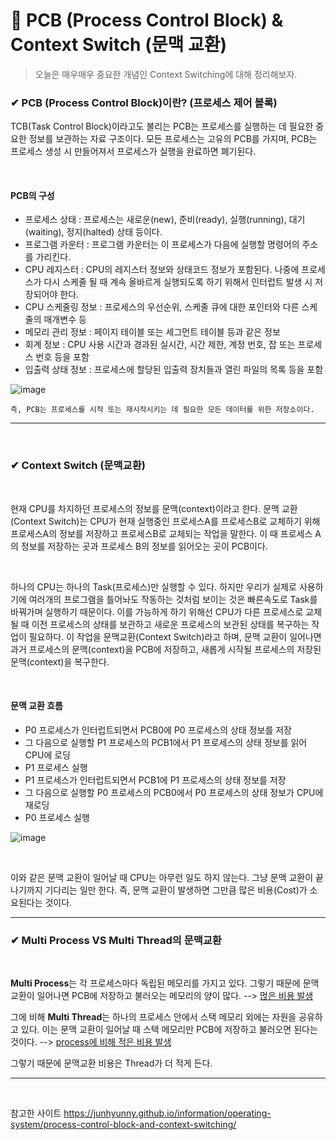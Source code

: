 # 🙌 PCB (Process Control Block) & Context Switch (문맥 교환)

> 오늘은 매우매우 중요한 개념인 Context Switching에 대해 정리해보자.

### ✔ **PCB (Process Control Block)이란? (프로세스 제어 블록)** 

TCB(Task Control Block)이라고도 불리는 PCB는 프로세스를 실행하는 데 필요한 중요한 정보를 보관하는 자료 구조이다. 모든 프로세스는 고유의 PCB를 가지며, PCB는 프로세스 생성 시 만들어져서 프로세스가 실행을 완료하면 폐기된다. 

<br>

#### **PCB의 구성**
* 프로세스 상태 : 프로세스는 새로운(new), 준비(ready), 실행(running), 대기(waiting), 정지(halted) 상태 등이다.
* 프로그램 카운터 : 프로그램 카운터는 이 프로세스가 다음에 실행할 명령어의 주소를 가리킨다.
* CPU 레지스터 : CPU의 레지스터 정보와 상태코드 정보가 포함된다. 나중에 프로세스가 다시 스케줄 될 때 계속 올바르게 실행되도록 하기 위해서 인터럽트 발생 시 저장되어야 한다.
* CPU 스케줄링 정보 : 프로세스의 우선순위, 스케줄 큐에 대한 포인터와 다른 스케줄의 매개변수 등
* 메모리 관리 정보 : 페이지 테이블 또는 세그먼트 테이블 등과 같은 정보
* 회계  정보 : CPU 사용 시간과 경과된 실시간, 시간 제한, 계정 번호, 잡 또는 프로세스 번호 등을 포함
* 입출력 상태 정보 : 프로세스에 할당된 입출력 장치들과 열린 파일의 목록 등을 포함

![image](https://user-images.githubusercontent.com/63777714/136078011-a5d99484-3580-43e9-b925-24b6dbfe06b3.png)


    즉, PCB는 프로세스를 시작 또는 재시작시키는 데 필요한 모든 데이터를 위한 저장소이다.


* * *
<br>

### ✔ **Context Switch (문맥교환)**
<br>

현재 CPU를 차지하던 프로세스의 정보를 문맥(context)이라고 한다. 문맥 교환(Context Switch)는 CPU가 현재 실행중인 프로세스A를 프로세스B로 교체하기 위해 프로세스A의 정보를 저장하고 프로세스B로 교체되는 작업을 말한다. 이 때 프로세스 A의 정보를 저장하는 곳과 프로세스 B의 정보를 읽어오는 곳이 PCB이다. 

<br>


하나의 CPU는 하나의 Task(프로세스)만 실행할 수 있다. 하지만 우리가 실제로 사용하기에 여러개의 프로그램을 틀어놔도 작동하는 것처럼 보이는 것은 빠른속도로 Task를 바꿔가며 실행하기 때문이다. 이를 가능하게 하기 위해선 CPU가 다른 프로세스로 교체될 때 이전 프로세스의 상태를 보관하고 새로운 프로세스의 보관된 상태를 복구하는 작업이 필요하다. 이 작업을 문맥교환(Context Switch)라고 하며, 문맥 교환이 일어나면 과거 프로세스의 문맥(context)을 PCB에 저장하고, 새롭게 시작될 프로세스의 저장된 문맥(context)을 복구한다. 

<br>

#### **문맥 교환 흐름**

* P0 프로세스가 인터럽트되면서 PCB0에 P0 프로세스의 상태 정보를 저장
* 그 다음으로 실행할 P1 프로세스의 PCB1에서 P1 프로세스의 상태 정보를 읽어 CPU에 로딩
* P1 프로세스 실행
* P1 프로세스가 인터럽트되면서 PCB1에 P1 프로세스의 상태 정보를 저장
* 그 다음으로 실행할 P0 프로세스의 PCB0에서 P0 프로세스의 상태 정보가 CPU에 재로딩
* P0 프로세스 실행

![image](https://user-images.githubusercontent.com/63777714/136078062-374fd3d7-7a40-4f64-a5a5-8ddd14090854.png)

<br>

이와 같은 문맥 교환이 일어날 때 CPU는 아무런 일도 하지 않는다. 그냥 문맥 교환이 끝나기까지 기다리는 일만 한다. 즉, 문맥 교환이 발생하면 그만큼 많은 비용(Cost)가 소요된다는 것이다. 
<br>
* * *

### ✔ **Multi Process VS Multi Thread의 문맥교환**
<br>

**Multi Process**는 각 프로세스마다 독립된 메모리를 가지고 있다. 그렇기 때문에 문맥 교환이 일어나면 PCB에 저장하고 불러오는 메모리의 양이 많다. --> <u>먾은 비용 발생</u>

그에 비해 **Multi Thread**는 하나의 프로세스 안에서 스택 메모리 외에는 자원을 공유하고 있다. 이는 문맥 교환이 일어날 때 스택 메모리만 PCB에 저장하고 불러오면 된다는 것이다. 
--> <u>process에 비해 적은 비용 발생</u>

그렇기 때문에 문맥교환 비용은 Thread가 더 적게 든다. 


* * *

<br>

참고한 사이트
https://junhyunny.github.io/information/operating-system/process-control-block-and-context-switching/

